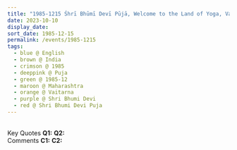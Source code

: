 ```yaml
---
title: "1985-1215 Śhrī Bhūmī Devī Pūjā, Welcome to the Land of Yoga, Vaitarna, Maharashtra, India"
date: 2023-10-10
display_date: 
sort_date: 1985-12-15
permalink: /events/1985-1215
tags:
  - blue @ English
  - brown @ India
  - crimson @ 1985
  - deeppink @ Puja
  - green @ 1985-12
  - maroon @ Maharashtra
  - orange @ Vaitarna
  - purple @ Shri Bhumi Devi
  - red @ Shri Bhumi Devi Puja
---
```


<br>

<wave-list>
  <list-title color="DarkSeaGreen" width="55">Key Quotes</list-title>
  <list-item color="BlanchedAlmond" width="280"><b>Q1:</b> <i></i></list-item>
  <list-item color="Lavender" width="280"><b>Q2:</b> <i></i></list-item>
</wave-list>

<br>

<wave-list>
  <list-title color="DarkSeaGreen" width="55">Comments</list-title>
  <list-item color="BlanchedAlmond" width="280"><b>C1:</b> <i></i></list-item>
  <list-item color="Lavender" width="280"><b>C2:</b> <i></i></list-item>
</wave-list>